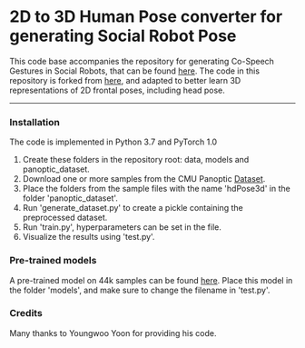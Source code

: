 # 2D to 3D Human Pose converter for generating Social Robot Pose
This code base accompanies the repository for generating Co-Speech Gestures in Social Robots, that can be found [here](https://github.com/pieterwolfert/co-speech-humanoids).
The code in this repository is forked from [here](https://github.com/youngwoo-yoon/2d_to_3d_human_pose_converter),
and adapted to better learn 3D representations of 2D frontal poses, including head pose.

----
### Installation
The code is implemented in Python 3.7 and PyTorch 1.0

1. Create these folders in the repository root: data, models and panoptic_dataset.
2. Download one or more samples from the CMU Panoptic [Dataset](http://domedb.perception.cs.cmu.edu/dataset.html).
3. Place the folders from the sample files with the name 'hdPose3d' in the folder 'panoptic_dataset'.
4. Run 'generate_dataset.py' to create a pickle containing the preprocessed dataset.
5. Run 'train.py', hyperparameters can be set in the file.
6. Visualize the results using 'test.py'.

### Pre-trained models
A pre-trained model on 44k samples can be found [here](
https://files.pieterwolfert.com/model_0_0227_.pth). 
Place this model in the folder 'models', and make sure to change the filename in 'test.py'. 

### Credits
Many thanks to Youngwoo Yoon for providing his code.
